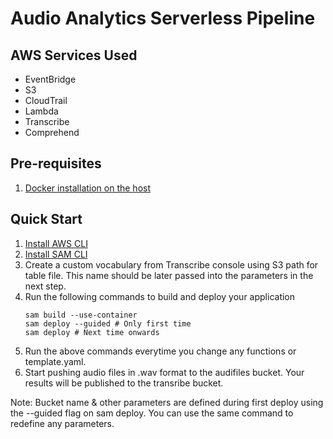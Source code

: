 # Audio Analytics Serverless Pipeline

## AWS Services Used
* EventBridge
* S3
* CloudTrail
* Lambda
* Transcribe
* Comprehend

## Pre-requisites
1. [Docker installation on the host](https://docs.docker.com/get-docker/)

## Quick Start
1. [Install AWS CLI](https://docs.aws.amazon.com/cli/latest/userguide/install-cliv2.html)
2. [Install SAM CLI](https://docs.aws.amazon.com/serverless-application-model/latest/developerguide/serverless-sam-cli-install.html)
3. Create a custom vocabulary from Transcribe console using S3 path for table file. This name should be later passed into the parameters in the next step.
4. Run the following commands to build and deploy your application
    ```
    sam build --use-container
    sam deploy --guided # Only first time
    sam deploy # Next time onwards
    ```
5. Run the above commands everytime you change any functions or template.yaml.
6. Start pushing audio files in .wav format to the audifiles bucket. Your results will be published to the transribe bucket.

Note: Bucket name & other parameters are defined during first deploy using the --guided flag on sam deploy. You can use the same command to redefine any parameters.

